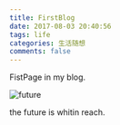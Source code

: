 ```yaml
---
title: FirstBlog
date: 2017-08-03 20:40:56
tags: life
categories: 生活随想
comments: false
---
```


FistPage in my blog.


<!-- more -->


![future](http://i.imgur.com/sU2JZ8Z.jpg)


the future is whitin reach.

